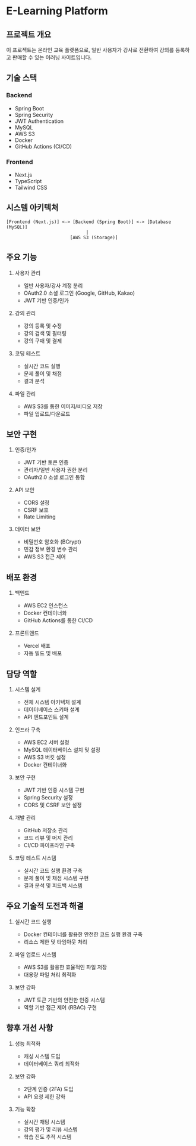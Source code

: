 # E-Learning Platform

## 프로젝트 개요
이 프로젝트는 온라인 교육 플랫폼으로, 일반 사용자가 강사로 전환하여 강의를 등록하고 판매할 수 있는 이러닝 사이트입니다.

## 기술 스택
### Backend
- Spring Boot
- Spring Security
- JWT Authentication
- MySQL
- AWS S3
- Docker
- GitHub Actions (CI/CD)

### Frontend
- Next.js
- TypeScript
- Tailwind CSS

## 시스템 아키텍처
```
[Frontend (Next.js)] <-> [Backend (Spring Boot)] <-> [Database (MySQL)]
                              |
                        [AWS S3 (Storage)]
```

## 주요 기능
1. 사용자 관리
   - 일반 사용자/강사 계정 분리
   - OAuth2.0 소셜 로그인 (Google, GitHub, Kakao)
   - JWT 기반 인증/인가

2. 강의 관리
   - 강의 등록 및 수정
   - 강의 검색 및 필터링
   - 강의 구매 및 결제

3. 코딩 테스트
   - 실시간 코드 실행
   - 문제 풀이 및 채점
   - 결과 분석

4. 파일 관리
   - AWS S3를 통한 이미지/비디오 저장
   - 파일 업로드/다운로드

## 보안 구현
1. 인증/인가
   - JWT 기반 토큰 인증
   - 관리자/일반 사용자 권한 분리
   - OAuth2.0 소셜 로그인 통합

2. API 보안
   - CORS 설정
   - CSRF 보호
   - Rate Limiting

3. 데이터 보안
   - 비밀번호 암호화 (BCrypt)
   - 민감 정보 환경 변수 관리
   - AWS S3 접근 제어

## 배포 환경
1. 백엔드
   - AWS EC2 인스턴스
   - Docker 컨테이너화
   - GitHub Actions를 통한 CI/CD

2. 프론트엔드
   - Vercel 배포
   - 자동 빌드 및 배포

## 담당 역할
1. 시스템 설계
   - 전체 시스템 아키텍처 설계
   - 데이터베이스 스키마 설계
   - API 엔드포인트 설계

2. 인프라 구축
   - AWS EC2 서버 설정
   - MySQL 데이터베이스 설치 및 설정
   - AWS S3 버킷 설정
   - Docker 컨테이너화

3. 보안 구현
   - JWT 기반 인증 시스템 구현
   - Spring Security 설정
   - CORS 및 CSRF 보안 설정

4. 개발 관리
   - GitHub 저장소 관리
   - 코드 리뷰 및 머지 관리
   - CI/CD 파이프라인 구축

5. 코딩 테스트 시스템
   - 실시간 코드 실행 환경 구축
   - 문제 풀이 및 채점 시스템 구현
   - 결과 분석 및 피드백 시스템

## 주요 기술적 도전과 해결
1. 실시간 코드 실행
   - Docker 컨테이너를 활용한 안전한 코드 실행 환경 구축
   - 리소스 제한 및 타임아웃 처리

2. 파일 업로드 시스템
   - AWS S3를 활용한 효율적인 파일 저장
   - 대용량 파일 처리 최적화

3. 보안 강화
   - JWT 토큰 기반의 안전한 인증 시스템
   - 역할 기반 접근 제어 (RBAC) 구현

## 향후 개선 사항
1. 성능 최적화
   - 캐싱 시스템 도입
   - 데이터베이스 쿼리 최적화

2. 보안 강화
   - 2단계 인증 (2FA) 도입
   - API 요청 제한 강화

3. 기능 확장
   - 실시간 채팅 시스템
   - 강의 평가 및 리뷰 시스템
   - 학습 진도 추적 시스템
